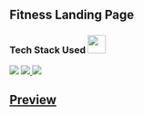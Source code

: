 ## Fitness Landing Page

<h3> Tech Stack Used <img src = "https://media2.giphy.com/media/QssGEmpkyEOhBCb7e1/giphy.gif?cid=ecf05e47a0n3gi1bfqntqmob8g9aid1oyj2wr3ds3mg700bl&rid=giphy.gif" width = 32px> </h3>
<p align="left"> <a href="https://www.w3.org/html/" target="_blank"> <img src="https://img.icons8.com/color/48/000000/html-5--v1.png"/></a> <a href="https://www.w3schools.com/css/" target="_blank"><img src="https://img.icons8.com/color/48/000000/css3.png"/> </a>
<a href="https://www.w3schools.com/css/" target="_blank"> <img src="https://img.icons8.com/color/48/000000/javascript.png"/> </a>   </p>

<h2><a href="https://streamable.com/uigs8z">Preview</a></h2>